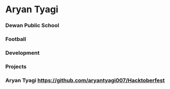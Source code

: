 # Aryan Tyagi

### Dewan Public School



### Football



### Development


### Projects



### Aryan Tyagi https://github.com/aryantyagi007/Hacktoberfest
